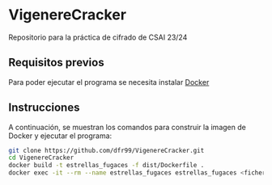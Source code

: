 # VigenereCracker
Repositorio para la práctica de cifrado de CSAI 23/24

## Requisitos previos

Para poder ejecutar el programa se necesita instalar [Docker](https://www.docker.com/)

## Instrucciones

A continuación, se muestran los comandos para construir la imagen de Docker y ejecutar el programa:

```bash
git clone https://github.com/dfr99/VigenereCracker.git
cd VigenereCracker 
docker build -t estrellas_fugaces -f dist/Dockerfile .
docker exec -it --rm --name estrellas_fugaces estrellas_fugaces <fichero_alfabeto> <fichero_texto_cifrado>
```
